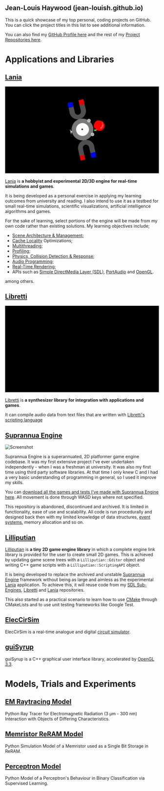 ## Jean-Louis Haywood (jean-louish.github.io)

This is a quick showcase of my top personal, coding projects on GitHub. You can click the project titles in this list to see additional information.

You can also find my [GitHub Profile here](https://github.com/Jean-LouisH) and the rest of my [Project Repositories here](https://github.com/Jean-LouisH?tab=repositories). 

# Applications and Libraries

## [Lania](https://github.com/Jean-LouisH/Lania/blob/master/README.md)

![Screenshot](https://github.com/Jean-LouisH/Lania/blob/master/Documentation/Images/Screenshot.gif)

[Lania](https://github.com/Jean-LouisH/Lania) is **a hobbyist and experimental 2D/3D engine for real-time simulations and games**. 

It is being developed as a personal exercise in applying my learning outcomes from university and reading. I also intend to use it as a testbed for small real-time simulations, scientific visualizations, artificial intelligence algorithms and games.

For the sake of learning, select portions of the engine will be made from my own code rather than existing solutions. My learning objectives include; 
* [Scene Architecture & Management](https://en.wikipedia.org/wiki/Scene_graph); 
* [Cache Locality](https://en.wikipedia.org/wiki/Locality_of_reference) Optimizations;
* [Multithreading](https://en.wikipedia.org/wiki/Thread_(computing)#Multithreading); 
* [Profiling](https://en.wikipedia.org/wiki/Profiling_(computer_programming)); 
* [Physics, Collision Detection & Response](https://en.wikipedia.org/wiki/Collision_detection); 
* [Audio Programming](https://en.wikipedia.org/wiki/Game_engine#Audio_engine); 
* [Real-Time Rendering](https://en.wikipedia.org/wiki/Real-time_computer_graphics); 
* APIs such as [Simple DirectMedia Layer (SDL)](https://www.libsdl.org/), [PortAudio](http://www.portaudio.com/) and [OpenGL](https://www.khronos.org/registry/OpenGL/specs/gl/glspec33.core.pdf).

among others.

## [Libretti](https://github.com/Jean-LouisH/Libretti/blob/master/README.md)

![Screenshot](https://github.com/Jean-LouisH/Libretti/blob/master/Screenshot.gif)

[Libretti](https://github.com/Jean-LouisH/Libretti) is **a synthesizer library for integration with applications and games**.

It can compile audio data from text files that are written with [Libretti's scripting language](https://github.com/Jean-LouisH/Libretti/blob/master/Documentation/Scripting%20Language%20Specification.txt)

## [Suprannua Engine](https://github.com/Jean-LouisH/SuprannuaEngine/blob/master/README.md)

![Screenshot](https://github.com/Jean-LouisH/SuprannuaEngine/blob/master/Documentation/Images/Screenshot.gif)

Suprannua Engine is a superannuated, 2D platformer game engine codebase. It was my first extensive project I've ever undertaken independently - when I was a freshman at university. It was also my first time using third party software libraries. At that time I only knew C and I had a very basic understanding of programming in general, so I used it improve my skills. 

You can [download all the games and tests I've made with Suprannua Engine here](https://github.com/Jean-LouisH/SuprannuaEngine/releases/download/v0.14.0-alpha/Suprannua.0.14.0.Games.Tests.zip). All movement is done through WASD keys where not specified. 

This repository is abandoned, discontinued and archived. It is limited in functionality, ease of use and scalability. All code is run procedurally and designed back then with my limited knowledge of data structures, [event systems](https://github.com/Jean-LouisH/SuprannuaEngine/blob/master/SuprannuaEngine/Events.c), memory allocation and so on.

## [Lilliputian](https://github.com/Jean-LouisH/Lilliputian/blob/master/README.md)

[Lilliputian](https://github.com/Jean-LouisH/Lilliputian) is **a tiny 2D game engine library** in which a complete engine link library is provided for the user to create small 2D games. This is achieved by updating game scene trees with a `Lilliputian::Editor` object and writing C++ game scripts with a `Lilliputian::ScriptingAPI` object. 

It is being developed to replace the archived and unstable [Suprannua Engine](https://github.com/Jean-LouisH/SuprannuaEngine/blob/master/README.md) framework without being as large and aimless as the experimental [Lania](https://github.com/Jean-LouisH/Lania/blob/master/README.md) application. To achieve this, it will reuse code from my [SDL Sub-Engines](https://github.com/Jean-LouisH/SDLSubEngines), [Libretti](https://github.com/Jean-LouisH/Libretti/blob/master/README.md) and [Lania](https://github.com/Jean-LouisH/Lania/blob/master/README.md) repositories. 

This also started as a practical scenario to learn how to use [CMake](https://cmake.org/) through CMakeLists and to use unit testing frameworks like Google Test.

## [ElecCirSim](https://github.com/Jean-LouisH/ElecCirSim/blob/master/README.md)

ElecCirSim is a real-time analogue and digital [circuit simulator](https://en.wikipedia.org/wiki/Electronic_circuit_simulation). 

## [guiSyrup](https://github.com/Jean-LouisH/guiSyrup/blob/master/README.md)

guiSyrup is a C++ graphical user interface library, accelerated by [OpenGL 3.3](https://www.khronos.org/registry/OpenGL/specs/gl/glspec33.core.pdf). 

# Models, Trials and Experiments

## [EM Raytracing Model](https://github.com/Jean-LouisH/EMRayTracingModel/blob/master/README.md) 

Python Ray Tracer for Electromagnetic Radiation (3 μm - 300 nm) Interaction with Objects of Differing Characteristics.

## [Memristor ReRAM Model](https://github.com/Jean-LouisH/MemristorReRAMModel/blob/master/README.md)

Python Simulation Model of a Memristor used as a Single Bit Storage in ReRAM.

## [Perceptron Model](https://github.com/Jean-LouisH/PerceptronModel/blob/master/README.md)

Python Model of a Perceptron's Behaviour in Binary Classification via Supervised Learning.